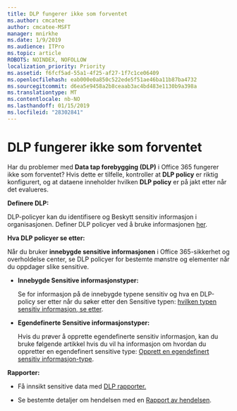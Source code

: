 ```yaml
---
title: DLP fungerer ikke som forventet
ms.author: cmcatee
author: cmcatee-MSFT
manager: mnirkhe
ms.date: 1/9/2019
ms.audience: ITPro
ms.topic: article
ROBOTS: NOINDEX, NOFOLLOW
localization_priority: Priority
ms.assetid: f6fcf5ad-55a1-4f25-af27-1f7c1ce06409
ms.openlocfilehash: eab000e0a850c522ede5f51ae46ba11b87ba4732
ms.sourcegitcommit: d6ea5e9458a2b8ceaab3ac4bd483e1130b9a398a
ms.translationtype: MT
ms.contentlocale: nb-NO
ms.lasthandoff: 01/15/2019
ms.locfileid: "28302841"
---
```

# <a name="dlp-not-working-as-expected"></a>DLP fungerer ikke som forventet

Har du problemer med **Data tap forebygging (DLP)** i Office 365 fungerer ikke som forventet? Hvis dette er tilfelle, kontroller at **DLP policy** er riktig konfigurert, og at dataene inneholder hvilken **DLP policy** er på jakt etter når det evalueres. 
  
 **Definere DLP:**
  
DLP-policyer kan du identifisere og Beskytt sensitiv informasjon i organisasjonen. Definer DLP policyer ved å bruke informasjonen [her](https://docs.microsoft.com/en-us/office365/securitycompliance/prevent-data-loss#set-up-dlp).
  
 **Hva DLP policyer se etter:**
  
Når du bruker **innebygde sensitive informasjonen** i Office 365-sikkerhet og overholdelse center, se DLP policyer for bestemte mønstre og elementer når du oppdager slike sensitive. 
  
- **Innebygde Sensitive informasjonstyper:**
    
    Se for informasjon på de innebygde typene sensitiv og hva en DLP-policy ser etter når du søker etter den Sensitive typen: [hvilken typen sensitiv informasjon, se etter](https://docs.microsoft.com/en-us/office365/securitycompliance/what-the-sensitive-information-types-look-for).
    
- **Egendefinerte Sensitive informasjonstyper:**
    
    Hvis du prøver å opprette egendefinerte sensitiv informasjon, kan du bruke følgende artikkel hvis du vil ha informasjon om hvordan du oppretter en egendefinert sensitive type: [Opprett en egendefinert sensitiv informasjon-type](https://docs.microsoft.com/en-us/office365/securitycompliance/create-a-custom-sensitive-information-type).
    
 **Rapporter:**
  
- Få innsikt sensitive data med [DLP rapporter.](https://docs.microsoft.com/en-us/office365/securitycompliance/data-loss-prevention-policies#dlp-reports)
    
- Se bestemte detaljer om hendelsen med en [Rapport av hendelsen](https://docs.microsoft.com/en-us/office365/securitycompliance/data-loss-prevention-policies#incident-reports).
    

